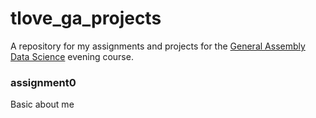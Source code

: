 # tlove_ga_projects

A repository for my assignments and projects for the [General Assembly Data Science](https://generalassemb.ly/education/data-science) evening course.

### assignment0
Basic about me

